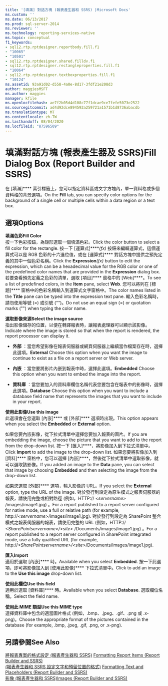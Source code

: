 ```yaml
---
title: '[填滿] 對話方塊 (報表產生器和 SSRS) |Microsoft Docs'
ms.custom: ''
ms.date: 06/13/2017
ms.prod: sql-server-2014
ms.reviewer: ''
ms.technology: reporting-services-native
ms.topic: conceptual
f1_keywords:
- sql12.rtp.rptdesigner.reportbody.fill.f1
- "10065"
- "10501"
- sql12.rtp.rptdesigner.shared.filldv.f1
- sql12.rtp.rptdesigner.rectangleproperties.fill.f1
- "10064"
- sql12.rtp.rptdesigner.textboxproperties.fill.f1
- "10124"
ms.assetid: 93a91d02-d558-4a0e-8d17-3fdf21e208d3
author: maggiesMSFT
ms.author: maggies
manager: kfile
ms.openlocfilehash: ae7f2b05d4d108c77f1dcae9ce7fefe5073e2522
ms.sourcegitcommit: ad4d92dce894592a259721a1571b1d8736abacdb
ms.translationtype: MT
ms.contentlocale: zh-TW
ms.lasthandoff: 08/04/2020
ms.locfileid: "87596509"
---
```

# <a name="fill-dialog-box-report-builder-and-ssrs"></a><span data-ttu-id="1a1b2-102">填滿對話方塊 (報表產生器及 SSRS)</span><span class="sxs-lookup"><span data-stu-id="1a1b2-102">Fill Dialog Box (Report Builder and SSRS)</span></span>
  <span data-ttu-id="1a1b2-103">在 [填滿]\*\*\*\* 索引標籤上，您可以指定資料區或文字方塊內，單一資料格或多個資料格的背景選項。</span><span class="sxs-lookup"><span data-stu-id="1a1b2-103">On the **Fill** tab, you can specify color options for the background of a single cell or multiple cells within a data region or a text box.</span></span>  
  
## <a name="options"></a><span data-ttu-id="1a1b2-104">選項</span><span class="sxs-lookup"><span data-stu-id="1a1b2-104">Options</span></span>  
 <span data-ttu-id="1a1b2-105">**填滿色彩**</span><span class="sxs-lookup"><span data-stu-id="1a1b2-105">**Fill Color**</span></span>  
 <span data-ttu-id="1a1b2-106">按一下色彩按鈕，為矩形選取一個填滿色彩。</span><span class="sxs-lookup"><span data-stu-id="1a1b2-106">Click the color button to select a fill color for the rectangle.</span></span> <span data-ttu-id="1a1b2-107">按一下 [運算式]\*\*\*\*_(fx)_ 按鈕來編輯運算式，這個運算式可以是 RGB 色彩的十六進位值，或在 [運算式]\*\*\*\* 對話方塊中提供之預先定義的其中一個色彩名稱。</span><span class="sxs-lookup"><span data-stu-id="1a1b2-107">Click the **Expression**_(fx)_ button to edit the expression, which can be a hexadecimal value for the RGB color or one of the predefined color names that are provided in the **Expression** dialog box.</span></span> <span data-ttu-id="1a1b2-108">若要查看預先定義之色彩的清單，選取 [項目]\*\*\*\* 窗格中的 [Web]\*\*\*\*。</span><span class="sxs-lookup"><span data-stu-id="1a1b2-108">To see a list of predefined colors, in the **Item** pane, select **Web**.</span></span> <span data-ttu-id="1a1b2-109">您可以將列在 [標題]\*\*\*\* 窗格中的色彩名稱輸入到運算式文字窗格中。</span><span class="sxs-lookup"><span data-stu-id="1a1b2-109">The color names listed in the **Title** pane can be typed into the expression text pane.</span></span> <span data-ttu-id="1a1b2-110">輸入色彩名稱時，請勿使用等號 (=) 或引號 ("")。</span><span class="sxs-lookup"><span data-stu-id="1a1b2-110">Do not use an equal sign (=) or quotation marks ("") when typing the color name.</span></span>  
  
 <span data-ttu-id="1a1b2-111">**選取影像來源**</span><span class="sxs-lookup"><span data-stu-id="1a1b2-111">**Select the image source**</span></span>  
 <span data-ttu-id="1a1b2-112">指出影像儲存的位置，以便在轉譯報表時，讓報表處理器可以顯示該影像。</span><span class="sxs-lookup"><span data-stu-id="1a1b2-112">Indicate where the image is stored so that when the report is rendered, the report processor can display it.</span></span>  
  
-   <span data-ttu-id="1a1b2-113">**外部** ：當您希望影像在報表伺服器或網頁伺服器上繼續當作檔案存在時，選擇此選項。</span><span class="sxs-lookup"><span data-stu-id="1a1b2-113">**External** Choose this option when you want the image to continue to exist as a file on a report server or Web server.</span></span>  
  
-   <span data-ttu-id="1a1b2-114">**內嵌** ：當您要將影片內嵌到報表中時，選擇此選項。</span><span class="sxs-lookup"><span data-stu-id="1a1b2-114">**Embedded** Choose this option when you want to embed the image into the report.</span></span>  
  
-   <span data-ttu-id="1a1b2-115">**資料庫** ：當您要加入的資料庫欄位名稱代表您要包含在報表中的影像時，選擇此選項。</span><span class="sxs-lookup"><span data-stu-id="1a1b2-115">**Database** Choose this option when you want to include a database field name that represents the images that you want to include in your report.</span></span>  
  
 <span data-ttu-id="1a1b2-116">**使用此影像**</span><span class="sxs-lookup"><span data-stu-id="1a1b2-116">**Use this image**</span></span>  
 <span data-ttu-id="1a1b2-117">此選項會在您選取 [內嵌]\*\*\*\* 或 [外部]\*\*\*\* 選項時出現。</span><span class="sxs-lookup"><span data-stu-id="1a1b2-117">This option appears when you select the **Embedded** or **External** option.</span></span>  
  
 <span data-ttu-id="1a1b2-118">如果您要內嵌影像，從下拉式清單中選擇您要加入報表的圖片。</span><span class="sxs-lookup"><span data-stu-id="1a1b2-118">If you are embedding the image, choose the picture that you want to add to the report from the drop-down list.</span></span> <span data-ttu-id="1a1b2-119">按一下 [匯入]\*\*\*\*，將影像加入到下拉式清單中。</span><span class="sxs-lookup"><span data-stu-id="1a1b2-119">Click **Import** to add the image to the drop-down list.</span></span> <span data-ttu-id="1a1b2-120">如果您要將影像加入到 [資料]\*\*\*\* 窗格中，您可以選擇 [內嵌]\*\*\*\*，然後從下拉式清單中選取影像，就可以選取該影像。</span><span class="sxs-lookup"><span data-stu-id="1a1b2-120">If you added an image to the **Data** pane, you can select that image by choosing **Embedded** and then selecting the image from the drop-down list.</span></span>  
  
 <span data-ttu-id="1a1b2-121">如果您選取 [外部]\*\*\*\* 選項，輸入影像的 URL。</span><span class="sxs-lookup"><span data-stu-id="1a1b2-121">If you select the **External** option, type the URL of the image.</span></span> <span data-ttu-id="1a1b2-122">對於發行到設定為原生模式之報表伺服器的報表，請使用完整或相對路徑 (例如，HTTP:// *\<servername>* /images/image1.jpg) 。</span><span class="sxs-lookup"><span data-stu-id="1a1b2-122">For a report published to a report server configured for native mode, use a full or relative path (for example, http://*\<servername>*/images/image1.jpg).</span></span> <span data-ttu-id="1a1b2-123">對於發行到設定為 SharePoint 整合模式之報表伺服器的報表，請使用完整的 URL (例如，HTTP:// *\<SharePointservername>/\<site>* /Documents/images/image1.jpg) 。</span><span class="sxs-lookup"><span data-stu-id="1a1b2-123">For a report published to a report server configured in SharePoint integrated mode, use a fully qualified URL (for example, http://*\<SharePointservername>/\<site>*/Documents/images/image1.jpg).</span></span>  
  
 <span data-ttu-id="1a1b2-124">**匯入**</span><span class="sxs-lookup"><span data-stu-id="1a1b2-124">**Import**</span></span>  
 <span data-ttu-id="1a1b2-125">適用於選取 [內嵌]\*\*\*\* 時。</span><span class="sxs-lookup"><span data-stu-id="1a1b2-125">Available when you select **Embedded**.</span></span> <span data-ttu-id="1a1b2-126">按一下此選項，即可將影像加入到 [使用此影像]\*\*\*\* 下拉式清單中。</span><span class="sxs-lookup"><span data-stu-id="1a1b2-126">Click to add an image to the **Use this image** drop-down list.</span></span>  
  
 <span data-ttu-id="1a1b2-127">**使用此欄位**</span><span class="sxs-lookup"><span data-stu-id="1a1b2-127">**Use this field**</span></span>  
 <span data-ttu-id="1a1b2-128">適用於選取 [資料庫]\*\*\*\* 時。</span><span class="sxs-lookup"><span data-stu-id="1a1b2-128">Available when you select **Database**.</span></span> <span data-ttu-id="1a1b2-129">選取欄位名稱。</span><span class="sxs-lookup"><span data-stu-id="1a1b2-129">Select the field name.</span></span>  
  
 <span data-ttu-id="1a1b2-130">**使用此 MIME 類型**</span><span class="sxs-lookup"><span data-stu-id="1a1b2-130">**Use this MIME type**</span></span>  
 <span data-ttu-id="1a1b2-131">選擇資料庫中包含的適當圖片格式 (例如，.bmp、.jpeg、.gif、.png 或 .x-png)。</span><span class="sxs-lookup"><span data-stu-id="1a1b2-131">Choose the appropriate format of the pictures contained in the database (for example, .bmp, .jpeg, .gif, .png, or .x-png).</span></span>  
  
## <a name="see-also"></a><span data-ttu-id="1a1b2-132">另請參閱</span><span class="sxs-lookup"><span data-stu-id="1a1b2-132">See Also</span></span>  
 <span data-ttu-id="1a1b2-133">[將報表專案的格式設定 &#40;報表產生器和 SSRS&#41;](report-design/formatting-report-items-report-builder-and-ssrs.md) </span><span class="sxs-lookup"><span data-stu-id="1a1b2-133">[Formatting Report Items &#40;Report Builder and SSRS&#41;](report-design/formatting-report-items-report-builder-and-ssrs.md) </span></span>  
 <span data-ttu-id="1a1b2-134">[&#40;報表產生器和 SSRS 設定文字和預留位置的格式&#41;](report-design/formatting-text-and-placeholders-report-builder-and-ssrs.md) </span><span class="sxs-lookup"><span data-stu-id="1a1b2-134">[Formatting Text and Placeholders &#40;Report Builder and SSRS&#41;](report-design/formatting-text-and-placeholders-report-builder-and-ssrs.md) </span></span>  
 [<span data-ttu-id="1a1b2-135">影像 &#40;報表產生器和 SSRS&#41;</span><span class="sxs-lookup"><span data-stu-id="1a1b2-135">Images &#40;Report Builder and SSRS&#41;</span></span>](report-design/images-report-builder-and-ssrs.md)  
  
  
